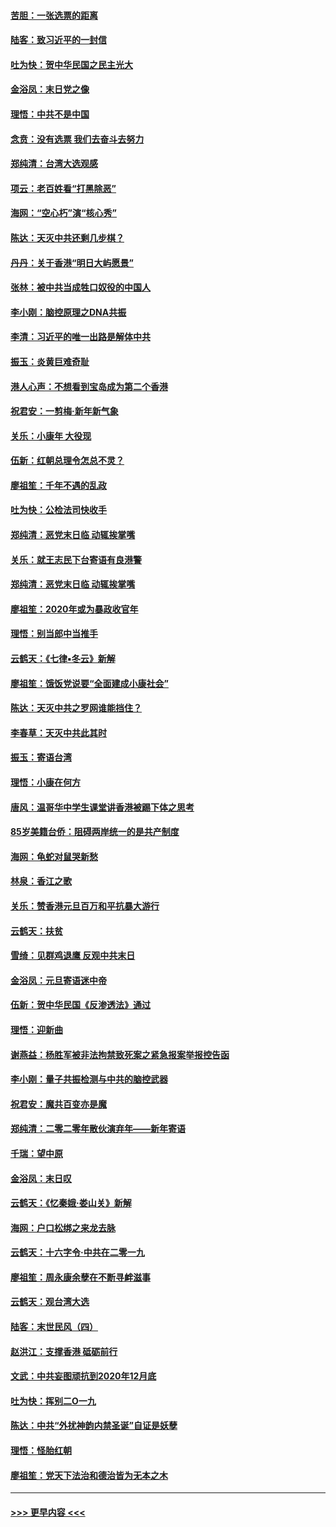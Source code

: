#### [苦胆：一张选票的距离](../pages/nsc993/n11788914.md?t=01131722) 
#### [陆客：致习近平的一封信](../pages/nsc993/n11788867.md?t=01131722) 
#### [吐为快：贺中华民国之民主光大](../pages/nsc993/n11788618.md?t=01131722) 
#### [金浴凤：末日党之像](../pages/nsc993/n11787475.md?t=01131722) 
#### [理悟：中共不是中国](../pages/nsc993/n11787463.md?t=01131722) 
#### [念贲：没有选票  我们去奋斗去努力](../pages/nsc993/n11787398.md?t=01131722) 
#### [郑纯清：台湾大选观感](../pages/nsc993/n11786210.md?t=01131722) 
#### [项云：老百姓看“打黑除恶”](../pages/nsc993/n11785398.md?t=01131722) 
#### [海网：“空心朽”演“核心秀”](../pages/nsc993/n11783874.md?t=01131722) 
#### [陈达：天灭中共还剩几步棋？](../pages/nsc993/n11783719.md?t=01131722) 
#### [丹丹：关于香港“明日大屿愿景”](../pages/nsc993/n11783273.md?t=01131722) 
#### [张林：被中共当成牲口奴役的中国人](../pages/nsc993/n11782397.md?t=01131722) 
#### [李小刚：脑控原理之DNA共振](../pages/nsc993/n11780962.md?t=01131722) 
#### [李清：习近平的唯一出路是解体中共](../pages/nsc993/n11780866.md?t=01131722) 
#### [振玉：炎黄巨难奇耻](../pages/nsc993/n11779632.md?t=01131722) 
#### [港人心声：不想看到宝岛成为第二个香港](../pages/nsc993/n11778817.md?t=01131722) 
#### [祝君安：一剪梅‧新年新气象](../pages/nsc993/n11776340.md?t=01131722) 
#### [关乐：小康年 大役现](../pages/nsc993/n11774213.md?t=01131722) 
#### [伍新：红朝总理令怎总不灵？](../pages/nsc993/n11770813.md?t=01131722) 
#### [廖祖笙：千年不遇的乱政](../pages/nsc993/n11770373.md?t=01131722) 
#### [吐为快：公检法司快收手](../pages/nsc993/n11770359.md?t=01131722) 
#### [郑纯清：恶党末日临 动辄挨掌嘴](../pages/nsc993/n11769912.md?t=01131722) 
#### [关乐：就王志民下台寄语有良港警](../pages/nsc993/n11769903.md?t=01131722) 
#### [郑纯清：恶党末日临 动辄挨掌嘴](../pages/nsc993/n11769356.md?t=01131722) 
#### [廖祖笙：2020年或为暴政收官年](../pages/nsc993/n11768216.md?t=01131722) 
#### [理悟：别当郎中当推手](../pages/nsc993/n11768243.md?t=01131722) 
#### [云鹤天：《七律▪冬云》新解](../pages/nsc993/n11768204.md?t=01131722) 
#### [廖祖笙：饿饭党说要“全面建成小康社会”](../pages/nsc993/n11767482.md?t=01131722) 
#### [陈达：天灭中共之罗网谁能挡住？](../pages/nsc993/n11767465.md?t=01131722) 
#### [李春草：天灭中共此其时](../pages/nsc993/n11767452.md?t=01131722) 
#### [振玉：寄语台湾](../pages/nsc993/n11767432.md?t=01131722) 
#### [理悟：小康在何方](../pages/nsc993/n11767394.md?t=01131722) 
#### [唐风：温哥华中学生课堂讲香港被踢下体之思考](../pages/nsc993/n11766848.md?t=01131722) 
#### [85岁美籍台侨：阻碍两岸统一的是共产制度](../pages/nsc993/n11765043.md?t=01131722) 
#### [海网：龟蛇对鼠哭新愁](../pages/nsc993/n11764895.md?t=01131722) 
#### [林泉：香江之歌](../pages/nsc993/n11764415.md?t=01131722) 
#### [关乐：赞香港元旦百万和平抗暴大游行](../pages/nsc993/n11764382.md?t=01131722) 
#### [云鹤天：扶贫](../pages/nsc993/n11764245.md?t=01131722) 
#### [雪绮：见群鸡退鹰  反观中共末日](../pages/nsc993/n11762112.md?t=01131722) 
#### [金浴凤：元旦寄语迷中帝](../pages/nsc993/n11761788.md?t=01131722) 
#### [伍新：贺中华民国《反渗透法》通过](../pages/nsc993/n11761994.md?t=01131722) 
#### [理悟：迎新曲](../pages/nsc993/n11761152.md?t=01131722) 
#### [谢燕益：杨胜军被非法拘禁致死案之紧急报案举报控告函](../pages/nsc993/n11756134.md?t=01131722) 
#### [李小刚：量子共振检测与中共的脑控武器](../pages/nsc993/n11754518.md?t=01131722) 
#### [祝君安：魔共百变亦是魔](../pages/nsc993/n11754469.md?t=01131722) 
#### [郑纯清：二零二零年散伙演弃年——新年寄语](../pages/nsc993/n11754195.md?t=01131722) 
#### [千瑞：望中原](../pages/nsc993/n11754159.md?t=01131722) 
#### [金浴凤：末日叹](../pages/nsc993/n11752359.md?t=01131722) 
#### [云鹤天：《忆秦娥‧娄山关》新解](../pages/nsc993/n11752348.md?t=01131722) 
#### [海网：户口松绑之来龙去脉](../pages/nsc993/n11752328.md?t=01131722) 
#### [云鹤天：十六字令‧中共在二零一九](../pages/nsc993/n11752305.md?t=01131722) 
#### [廖祖笙：周永康余孽在不断寻衅滋事](../pages/nsc993/n11751013.md?t=01131722) 
#### [云鹤天：观台湾大选](../pages/nsc993/n11751007.md?t=01131722) 
#### [陆客：末世民风（四）](../pages/nsc993/n11749203.md?t=01131722) 
#### [赵洪江：支撑香港 砥砺前行](../pages/nsc993/n11748482.md?t=01131722) 
#### [文武：中共妄图顽抗到2020年12月底](../pages/nsc993/n11748446.md?t=01131722) 
#### [吐为快：挥别二O一九](../pages/nsc993/n11748411.md?t=01131722) 
#### [陈达：中共“外扰神韵内禁圣诞”自证是妖孽](../pages/nsc993/n11748226.md?t=01131722) 
#### [理悟：怪胎红朝](../pages/nsc993/n11748206.md?t=01131722) 
#### [廖祖笙：党天下法治和德治皆为无本之木](../pages/nsc993/n11748135.md?t=01131722) 

----
#### [ >>> 更早内容 <<< ](../indexes/nsc993-earlier.md)
